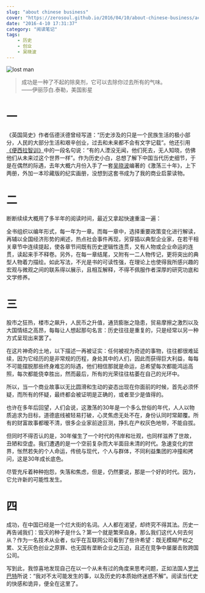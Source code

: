 ```yaml
---
slug: "about chinese business"
cover: "https://zerosoul.github.io/2016/04/10/about-chinese-business/acb.jpg"
date: "2016-4-10 17:31:37"
category: "阅读笔记"
tags:
    - 历史
    - 创业
    - 吴晓波
---
```

![lost man](https://zerosoul.github.io/2016/04/10/about-chinese-business/acb.jpg)

> 成功是一种了不起的除臭剂，它可以去除你过去所有的气味。  
> ——伊丽莎白.泰勒，美国影星

[](#一 "一")一
===========

《英国简史》作者伍德沃德曾经写道：“历史涉及的只是一个民族生活的极小部分，人民的大部分生活和艰辛创业，过去和未来都不会有文字记载”。他还引用[《便西拉智训》](http://www.zwbk.org/MyLemmaShow.aspx?lid=296672)中的一段名句说：“有的人湮没无闻，他们死去，无人知晓，仿佛他们从未来过这个世界一样”。作为历史小白，总想了解下中国当代历史细节，于是在偶然的际遇，去年大概六月份入手了一套[吴晓波](http://baike.baidu.com/subview/701659/7602430.htm)编著的《激荡三十年》，上下两册，外加一本珍藏版的纪实画册，没想到这套书成为了我的商业启蒙读物。

[](#二 "二")二
===========

断断续续大概用了多半年的阅读时间，最近又拿起快速重温一遍：

全书组织以编年形式，每一年为一章。而每一章中，选择重要政策变化进行解读，再辅以全国经济形势的阐述，热点社会事件再现，另穿插以典型企业家，在若干相关章节中连续提起，使各章节间既有历史逻辑性连贯，又有人物或企业命运的连贯，读起来手不释卷。另外，在每一章结尾，又附有一二人物传记，更将突出的典型人物着力描绘。如此写法，不光是书的可读性强，在理论上也使得我所感兴趣的宏观与微观之间的联系得以展示，且相互解释，不得不佩服作者深厚的研究功底和文学修养。

[](#三 "三")三
===========

股市之狂热，楼市之飙升，人民币之升值，通货膨胀之隐患，贸易摩擦之激烈以及大国情结之高昂，每每让人想起那句名言：历史往往是重复的，只是经常以另一种方式呈现出来罢了。

在这片神奇的土地，以下描述一再被证实：任何被视为奇迹的事物，往往都很难延续，因为它经历的是非常规的历程，身处其中的人们，因此而获得巨大利益，每每不可能摆脱那些终身难忘的际遇，他们相信那就是命运，总希望每次都能鸿运高照，每次都能侥幸胜出，然而最后，所有的光荣往往枯萎在自己的光环中。

所以，当一个商业故事以无比圆滑和生动的姿态出现在你面前的时候，首先必须怀疑，而所有的怀疑，最终都会被证明是正确的，或者至少是值得的。

也许在多年后回望，人们会说，这激荡的30年是一个多么世俗的年代，人人以物质追求为目标，道德底线被轻易打破，心灵焦虑无处不在，身份认同时常颠覆。所有的财富故事都暧不清，很多企业家前途叵测，挣扎在产权灰色地带，不能自拔。

但同时不得否认的是，30年催生了一个时代的伟岸和壮观，也同样滋养了世故，丑陋和空虚。我们遭遇的是一个空前复杂而大半面目未清的时代。急速变化的世界，怅然若失的个人命运，传统与现代，个人与群体，不同利益集团的冲撞和拷问，这是30年成长底色。

尽管充斥着种种抱怨，失落和焦虑，但是，仍然要说，那是一个好的时代。因为，它允许新的可能性发生。

[](#四 "四")四
===========

成功，在中国已经是一个烂大街的名词。人人都在渴望，却终究不得其法。历史一再告诫我们：毁灭的种子是什么？第一个就是繁荣自身。那么我们这代人何去何从？作为一名技术从业者，似乎在互联网公司看到了些许希望：既无模糊产权之累、又无灰色创业之原罪、也无国有垄断企业之压迫，且还在竞争中屡屡击败跨国公司。

写到此，我惊喜地发现自己在以一个从未有过的角度来思考问题，正如法国人[罗兰巴特](http://baike.baidu.com/view/83542.htm)所说：“我对不太可能发生的事，以及历史的本质始终迷惑不解”。阅读当代史的快感和诡异，便全在这里了。